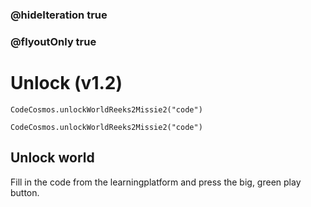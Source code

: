 ### @hideIteration true
### @flyoutOnly true
# Unlock (v1.2)
```blocks
CodeCosmos.unlockWorldReeks2Missie2("code")
```

```template
CodeCosmos.unlockWorldReeks2Missie2("code")
```

## Unlock world
Fill in the code from the learningplatform and press the big, green play button.